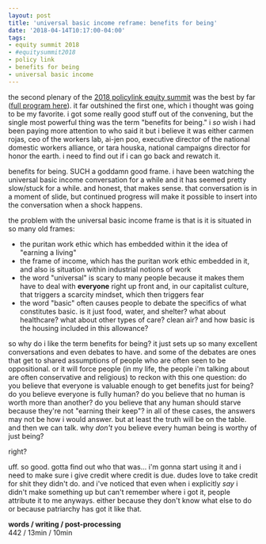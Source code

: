 ```yaml
---
layout: post
title: 'universal basic income reframe: benefits for being'
date: '2018-04-14T10:17:00-04:00'
tags:
- equity summit 2018
- #equitysummit2018
- policy link
- benefits for being
- universal basic income
--- 
```


the second plenary of the [2018 policylink equity summit](https://www.equity2018.org/) was the best by far ([full program here](https://s3.amazonaws.com/bizzabo.users.files/131699/205089/820053/Equity%20Summit%202018_Program_3-21-2018.pdf)). it far outshined the first one, which i thought was going to be my favorite. i got some really good stuff out of the convening, but the single most powerful thing was the term "benefits for being." i *so* wish i had been paying more attention to who said it but i believe it was either carmen rojas, ceo of the workers lab, ai-jen poo, executive director of the national domestic workers alliance, or tara houska, national campaigns director for honor the earth. i need to find out if i can go back and rewatch it. 

benefits for being. SUCH a goddamn good frame. i have been watching the universal basic income conversation for a while and it has seemed pretty slow/stuck for a while. and honest, that makes sense. that conversation is in a moment of slide, but continued progress will make it possible to insert into the conversation when a shock happens. 

the problem with the universal basic income frame is that is it is situated in so many old frames:

* the puritan work ethic which has embedded within it the idea of "earning a living" 
* the frame of income, which has the puritan work ethic embedded in it, and also is situation within industrial notions of work
* the word "universal" is scary to many people because it makes them have to deal with **everyone** right up front and, in our capitalist culture, that triggers a scarcity mindset, which then triggers fear
* the word "basic" often causes people to debate the specifics of what constitutes basic. is it just food, water, and shelter? what about healthcare? what about other types of care? clean air? and how basic is the housing included in this allowance? 

so why do i like the term benefits for being? it just sets up so many excellent conversations and even debates to have. and some of the debates are ones that get to shared assumptions of people who are often seen to be oppositional. or it will force people (in my life, the people i'm talking about are often conservative and religious) to reckon with this one question: do you believe that everyone is valuable enough to get benefits just for being? do you believe everyone is fully human? do you believe that no human is worth more than another? do you believe that any human should starve because they're not "earning their keep"? in all of these cases, the answers may not be how i would answer. but at least the truth will be on the table. and then we can talk. why *don't* you believe every human being is worthy of just being? 

right? 

uff. so good. gotta find out who that was... i'm gonna start using it and i need to make sure i give credit where credit is due. dudes love to take credit for shit they didn't do. and i've noticed that even when i explicitly *say* i didn't make something up but can't remember where i got it, people attribute it to me anyways. either because they don't know what else to do or because patriarchy has got it like that. 

<!-- hyperlink bank -->


<!-- &#042; = asterisk -->
<!-- &#039; = single quote '-->

**words / writing / post-processing**  
442 / 13min / 10min